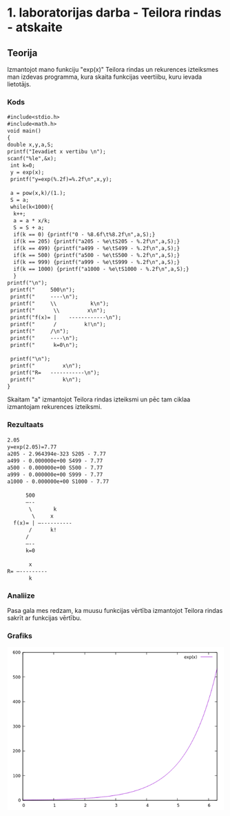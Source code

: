 # 1. laboratorijas darba - Teilora rindas - atskaite

## Teorija
Izmantojot mano funkciju "exp(x)" Teilora rindas un rekurences izteiksmes man izdevas programma, kura skaita funkcijas veertiibu, kuru ievada lietotājs.

### Kods
```
#include<stdio.h>
#include<math.h>
void main()
{
double x,y,a,S;
printf("Ievadiet x vertibu \n");
scanf("%le",&x);
 int k=0;
 y = exp(x);
 printf("y=exp(%.2f)=%.2f\n",x,y);

 a = pow(x,k)/(1.);
 S = a;
 while(k<1000){
  k++;
  a = a * x/k;
  S = S + a;
  if(k == 0) {printf("0 - %8.6f\t%8.2f\n",a,S);}
  if(k == 205) {printf("a205 - %e\tS205 - %.2f\n",a,S);}
  if(k == 499) {printf("a499 - %e\tS499 - %.2f\n",a,S);}
  if(k == 500) {printf("a500 - %e\tS500 - %.2f\n",a,S);}
  if(k == 999) {printf("a999 - %e\tS999 - %.2f\n",a,S);}
  if(k == 1000) {printf("a1000 - %e\tS1000 - %.2f\n",a,S);}
  }
printf("\n");
 printf("     500\n");
 printf("     ----\n");
 printf("     \\           k\n");
 printf("      \\         x\n");
 printf("f(x)= |    ------------\n");
 printf("      /         k!\n");
 printf("     /\n");
 printf("     ----\n");
 printf("      k=0\n");

 printf("\n");
 printf("         x\n");
 printf("R=   -----------\n");
 printf("         k\n");
}
```
Skaitam "a" izmantojot Teilora rindas izteiksmi un pēc tam ciklaa izmantojam rekurences izteiksmi.

### Rezultaats
```
2.05
y=exp(2.05)=7.77
a205 - 2.964394e-323 S205 - 7.77
a499 - 0.000000e+00 S499 - 7.77
a500 - 0.000000e+00 S500 - 7.77
a999 - 0.000000e+00 S999 - 7.77
a1000 - 0.000000e+00 S1000 - 7.77
   
      500
      —--
       \       k
        \     x
  f(x)= | —----------
       /      k!
      /
      —--
      k=0

       x
R= —---------
       k
```

### Analiize
Pasa gala mes redzam, ka muusu funkcijas vērtība izmantojot Teilora rindas sakrīt ar funkcijas vērtību.

### Grafiks
![Grafiks](https://github.com/coolymlg/RTR105/blob/master/darbs/1ld_series/DIBIL_x2_exp(x)_graf.png)

